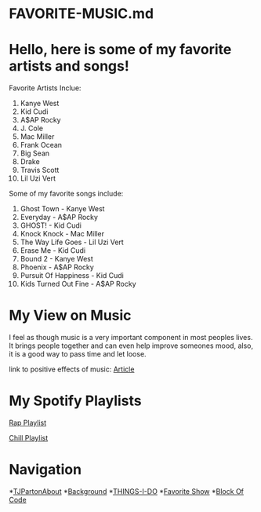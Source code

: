 # FAVORITE-MUSIC.md
# Hello, here is some of my favorite artists and songs!

Favorite Artists Inclue:
1. Kanye West
1. Kid Cudi
1. A$AP Rocky
1. J. Cole
1. Mac Miller
1. Frank Ocean
1. Big Sean
1. Drake
1. Travis Scott
1. Lil Uzi Vert

Some of my favorite songs include:
1. Ghost Town - Kanye West
1. Everyday - A$AP Rocky
1. GHOST! - Kid Cudi
1. Knock Knock - Mac Miller
1. The Way Life Goes - Lil Uzi Vert
1. Erase Me - Kid Cudi
1. Bound 2 - Kanye West
1. Phoenix - A$AP Rocky
1. Pursuit Of Happiness - Kid Cudi
1. Kids Turned Out Fine - A$AP Rocky

# My View on Music
I feel as though music is a very important component in most peoples lives. It brings people together and can even help improve someones mood, also, it is a good way to pass time and let loose.

link to positive effects of music:
[Article](https://www.openminds.org.au/news/5-positive-effects-music-mental-health)


# My Spotify Playlists
[Rap Playlist](https://open.spotify.com/playlist/4HxGx2ard66Ry4cTP9jQ8V)

[Chill Playlist](https://open.spotify.com/playlist/6svaC6lp3W7aRJeVaPtjCf)

# Navigation

*[TJPartonAbout](README.md)
*[Background](BACKGROUND.md)
*[THINGS-I-DO](THINGS-I-DO.md)
*[Favorite Show](FavoriteShows.md)
*[Block Of Code](BlockOfCode.md)

